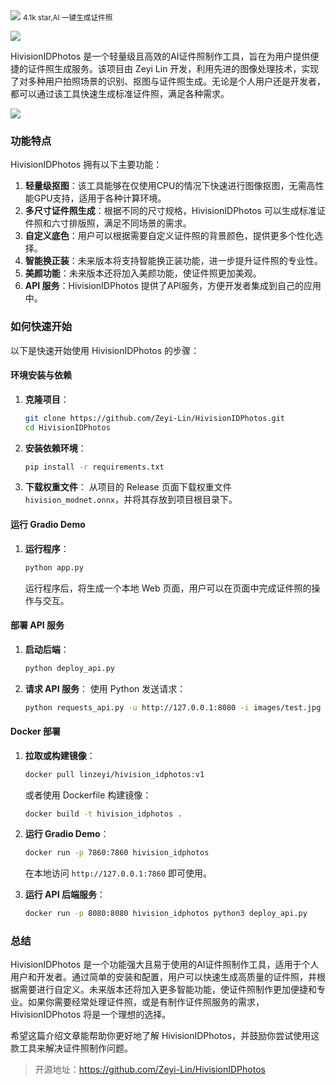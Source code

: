 <img src="/assets/image/240923-HivisionIDPhotos-1.png">
<small>4.1k star,AI 一键生成证件照</small>

![](/assets/image/240923-HivisionIDPhotos.png)

HivisionIDPhotos 是一个轻量级且高效的AI证件照制作工具，旨在为用户提供便捷的证件照生成服务。该项目由 Zeyi Lin 开发，利用先进的图像处理技术，实现了对多种用户拍照场景的识别、抠图与证件照生成。无论是个人用户还是开发者，都可以通过该工具快速生成标准证件照，满足各种需求。

![](/assets/image/240923-HivisionIDPhotos-1.png)

### 功能特点

HivisionIDPhotos 拥有以下主要功能：

1. **轻量级抠图**：该工具能够在仅使用CPU的情况下快速进行图像抠图，无需高性能GPU支持，适用于各种计算环境。
2. **多尺寸证件照生成**：根据不同的尺寸规格，HivisionIDPhotos 可以生成标准证件照和六寸排版照，满足不同场景的需求。
3. **自定义底色**：用户可以根据需要自定义证件照的背景颜色，提供更多个性化选择。
4. **智能换正装**：未来版本将支持智能换正装功能，进一步提升证件照的专业性。
5. **美颜功能**：未来版本还将加入美颜功能，使证件照更加美观。
6. **API 服务**：HivisionIDPhotos 提供了API服务，方便开发者集成到自己的应用中。

### 如何快速开始

以下是快速开始使用 HivisionIDPhotos 的步骤：

#### 环境安装与依赖

1. **克隆项目**：
   ```bash
   git clone https://github.com/Zeyi-Lin/HivisionIDPhotos.git
   cd HivisionIDPhotos
   ```

2. **安装依赖环境**：
   ```bash
   pip install -r requirements.txt
   ```

3. **下载权重文件**：
   从项目的 Release 页面下载权重文件 `hivision_modnet.onnx`，并将其存放到项目根目录下。

#### 运行 Gradio Demo

1. **运行程序**：
   ```bash
   python app.py
   ```
   运行程序后，将生成一个本地 Web 页面，用户可以在页面中完成证件照的操作与交互。

#### 部署 API 服务

1. **启动后端**：
   ```bash
   python deploy_api.py
   ```

2. **请求 API 服务**：
   使用 Python 发送请求：
   ```bash
   python requests_api.py -u http://127.0.0.1:8080 -i images/test.jpg -o ./idphoto.png -s '(413,295)'
   ```

#### Docker 部署

1. **拉取或构建镜像**：
   ```bash
   docker pull linzeyi/hivision_idphotos:v1
   ```
   或者使用 Dockerfile 构建镜像：
   ```bash
   docker build -t hivision_idphotos .
   ```

2. **运行 Gradio Demo**：
   ```bash
   docker run -p 7860:7860 hivision_idphotos
   ```
   在本地访问 `http://127.0.0.1:7860` 即可使用。

3. **运行 API 后端服务**：
   ```bash
   docker run -p 8080:8080 hivision_idphotos python3 deploy_api.py
   ```

### 总结

HivisionIDPhotos 是一个功能强大且易于使用的AI证件照制作工具，适用于个人用户和开发者。通过简单的安装和配置，用户可以快速生成高质量的证件照，并根据需要进行自定义。未来版本还将加入更多智能功能，使证件照制作更加便捷和专业。如果你需要经常处理证件照，或是有制作证件照服务的需求，HivisionIDPhotos 将是一个理想的选择。

希望这篇介绍文章能帮助你更好地了解 HivisionIDPhotos，并鼓励你尝试使用这款工具来解决证件照制作问题。

>开源地址：https://github.com/Zeyi-Lin/HivisionIDPhotos
